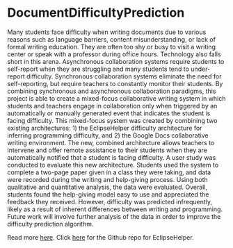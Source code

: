 # DocumentDifficultyPrediction

Many students face difficulty when writing documents due to various reasons such as language barriers, content misunderstanding, or lack of formal writing education. They are often too shy or busy to visit a writing center or speak with a professor during office hours. Technology also falls short in this arena. Asynchronous collaboration systems require students to self-report when they are struggling and many students tend to under-report difficulty. Synchronous collaboration systems eliminate the need for self-reporting, but require teachers to constantly monitor their students. By combining synchronous and asynchronous collaboration paradigms, this project is able to create a mixed-focus collaborative writing system in which students and teachers engage in collaboration only when triggered by an automatically or manually generated event that indicates the student is facing difficulty. This mixed-focus system was created by combining two existing architectures: 1) the EclipseHelper difficulty architecture for inferring programming difficulty, and 2) the Google Docs collaborative writing environment. The new, combined architecture allows teachers to intervene and offer remote assistance to their students when they are automatically notified that a student is facing difficulty. A user study was conducted to evaluate this new architecture. Students used the system to complete a two-page paper given in a class they were taking, and data were recorded during the writing and help-giving process. Using both qualitative and quantitative analysis, the data were evaluated. Overall, students found the help-giving model easy to use and appreciated the feedback they received. However, difficulty was predicted infrequently, likely as a result of inherent differences between writing and programming. Future work will involve further analysis of the data in order to improve the difficulty prediction algorithm. 


Read more [here](https://cdr.lib.unc.edu/record/uuid:6f223fbe-20ba-49c2-ba5a-2b31b33b90fa).
Click [here](https://github.com/pdewan/EclipseHelper) for the Github repo for EclipseHelper.
